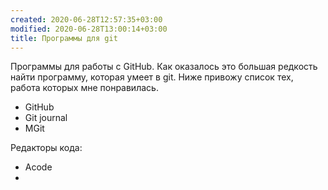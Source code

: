 ```yaml
---
created: 2020-06-28T12:57:35+03:00
modified: 2020-06-28T13:00:14+03:00
title: Программы для git
---
```


Программы для работы с GitHub. 
 Как оказалось это большая редкость найти программу, которая умеет в git.
Ниже привожу список тех, работа которых мне понравилась.

* GitHub
* Git journal
* MGit

Редакторы кода:
* Acode
*